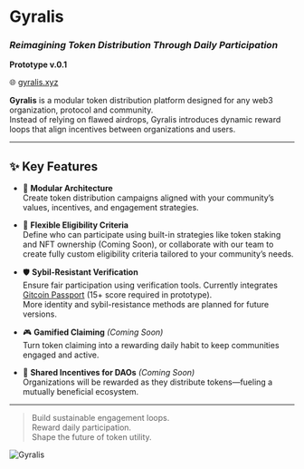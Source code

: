 # Gyralis  
### *Reimagining Token Distribution Through Daily Participation*

**Prototype v.0.1**

🌐 [gyralis.xyz](https://gyralis.xyz)

**Gyralis** is a modular token distribution platform designed for any web3 organization, protocol and community.  
Instead of relying on flawed airdrops, Gyralis introduces dynamic reward loops that align incentives between organizations and users.

---

## ✨ Key Features

- 🧩 **Modular Architecture**  
  Create token distribution campaigns aligned with your community’s values, incentives, and engagement strategies.

- 🔐 **Flexible Eligibility Criteria**  
Define who can participate using built-in strategies like token staking and NFT ownership (Coming Soon), or collaborate with our team to create fully custom eligibility criteria tailored to your community’s needs.
- 🛡️ **Sybil-Resistant Verification**  
  Ensure fair participation using verification tools. Currently integrates [Gitcoin Passport](https://passport.gitcoin.co/) (15+ score required in prototype).  
  More identity and sybil-resistance methods are planned for future versions.

- 🎮 **Gamified Claiming** *(Coming Soon)*  
  Turn token claiming into a rewarding daily habit to keep communities engaged and active.

- 🤝 **Shared Incentives for DAOs** *(Coming Soon)*  
  Organizations will be rewarded as they distribute tokens—fueling a mutually beneficial ecosystem.

---

> Build sustainable engagement loops.  
> Reward daily participation.  
> Shape the future of token utility.




![Gyralis](https://github.com/user-attachments/assets/83605fcc-016a-45ed-a1dd-711bf2afc104)

